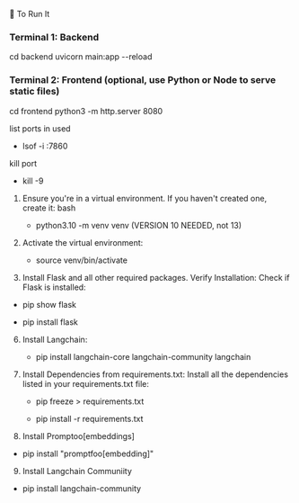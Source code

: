 🚀 To Run It

### Terminal 1: Backend
cd backend
uvicorn main:app --reload

### Terminal 2: Frontend (optional, use Python or Node to serve static files)
cd frontend
python3 -m http.server 8080






list ports in used
 - lsof -i :7860

kill port
 - kill -9 <port>


1. Ensure you're in a virtual environment. If you haven't created one, create it:
   bash

    - python3.10 -m venv venv   (VERSION 10 NEEDED, not 13)

2. Activate the virtual environment:

    - source venv/bin/activate

   
5. Install Flask and all other required packages.
Verify Installation:
Check if Flask is installed:

- pip show flask

- pip install flask


6. Install Langchain:

   - pip install langchain-core langchain-community langchain
   

7. Install Dependencies from requirements.txt:
   Install all the dependencies listed in your requirements.txt file:

   - pip freeze > requirements.txt

   - pip install -r requirements.txt



8. Install Promptoo[embeddings]

- pip install "promptfoo[embedding]"


9. Install Langchain Communiity

- pip install langchain-community